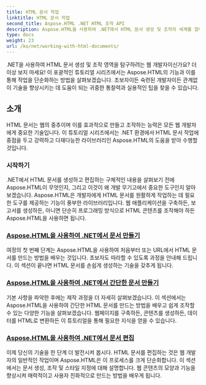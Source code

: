 ```yaml
---
title: HTML 문서 작업
linktitle: HTML 문서 작업
second_title: Aspose.HTML .NET HTML 조작 API
description: Aspose.HTML을 사용하여 .NET에서 HTML 문서 생성 및 조작의 세계를 알아보세요. 간단한 문서 작성부터 심층 편집까지.
type: docs
weight: 23
url: /ko/net/working-with-html-documents/
---
```


.NET을 사용하여 HTML 문서 생성 및 조작 영역을 탐구하려는 웹 개발자이신가요? 더 이상 보지 마세요! 이 포괄적인 튜토리얼 시리즈에서는 Aspose.HTML의 기능과 이를 통해 작업을 단순화하는 방법을 살펴보겠습니다. 초보자이든 숙련된 개발자이든 관계없이 기술을 향상시키는 데 도움이 되는 귀중한 통찰력과 실용적인 팁을 찾을 수 있습니다.

## 소개

HTML 문서는 웹의 중추이며 이를 효과적으로 만들고 조작하는 능력은 모든 웹 개발자에게 중요한 기술입니다. 이 튜토리얼 시리즈에서는 .NET 환경에서 HTML 문서 작업에 중점을 두고 강력하고 다재다능한 라이브러리인 Aspose.HTML의 도움을 받아 수행할 것입니다.

### 시작하기

.NET에서 HTML 문서를 생성하고 편집하는 구체적인 내용을 살펴보기 전에 Aspose.HTML이 무엇인지, 그리고 이것이 왜 개발 무기고에서 중요한 도구인지 알아보겠습니다. Aspose.HTML은 개발자에게 HTML 문서를 원활하게 작업하는 데 필요한 도구를 제공하는 기능이 풍부한 라이브러리입니다. 웹 애플리케이션을 구축하든, 보고서를 생성하든, 아니면 단순히 프로그래밍 방식으로 HTML 콘텐츠를 조작해야 하든 Aspose.HTML을 사용하면 됩니다.

### [Aspose.HTML을 사용하여 .NET에서 문서 만들기](./creating-a-document/)

여정의 첫 번째 단계는 Aspose.HTML을 사용하여 처음부터 또는 URL에서 HTML 문서를 만드는 방법을 배우는 것입니다. 초보자도 따라할 수 있도록 과정을 안내해 드립니다. 이 섹션이 끝나면 HTML 문서를 손쉽게 생성하는 기술을 갖추게 됩니다.

### [Aspose.HTML을 사용하여 .NET에서 간단한 문서 만들기](./creating-a-simple-document/)

기본 사항을 파악한 후에는 제작 과정을 더 자세히 살펴보겠습니다. 이 섹션에서는 Aspose.HTML을 사용하여 간단한 HTML 문서를 만드는 방법을 배우고 쉽게 조작할 수 있는 다양한 기능을 살펴보겠습니다. 웹페이지를 구축하든, 콘텐츠를 생성하든, 데이터를 HTML로 변환하든 이 튜토리얼을 통해 필요한 지식을 얻을 수 있습니다.

### [Aspose.HTML을 사용하여 .NET에서 문서 편집](./editing-a-document/)

이제 당신의 기술을 한 단계 더 발전시켜 봅시다. HTML 문서를 편집하는 것은 웹 개발자의 일반적인 작업이며 Aspose.HTML은 이 프로세스를 크게 단순화합니다. 이 섹션에서는 문서 생성, 조작 및 스타일 지정에 대해 설명합니다. 웹 콘텐츠의 모양과 기능을 향상시켜 매력적이고 사용자 친화적으로 만드는 방법을 배우게 됩니다.